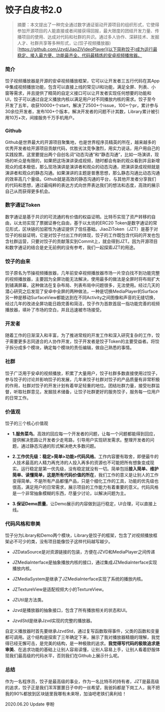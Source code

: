# 饺子白皮书2.0

> 摘要：本文提出了一种完全通过数字通证驱动开源项目的组织形式，它使得参加开源项目的人能直接或者间接获得回报，最大限度的团结开发力量、传播项目的使用、达成对代码和社群的共识。通过多人协作、深耕技术、发掘人才、社群共享等多种形式，让(饺子视频播放器)[https://github.com/Jzvd/JiaoZiVideoPlayer](以下简称饺子)成为运行最稳定、接入最方便、功能最齐全、代码最精炼的安卓视频播放器。

### 简介

饺子视频播放器是开源的安卓视频播放框架，它可以让开发者三五行代码在其App中集成视频播放功能，包含可以直接上线的常见UI和功能，满足全屏、列表、小窗等需求，并且提供了精简的自定义接口可以让开发者实现任何想要的功能和UI，饺子可以通过自定义播放内核以满足用户对不同播放内核的需求。饺子至今开发了五年，收获10000+个start，解决了2500+个issue，100+个pr，累计参与30余位开发者，发布100+个版本，解决开发者的问题不计其数，Library累计被引用10万+次，间接服务千万手机用户。

### Github

Github是世界最大的开源项目聚集地，也是世界程序员精英的所在，越来越多的优秀开发者给开源项目贡献代码，优胜劣汰竞争激烈，用实力说话，用户用自己的实践投票。这里要提出两个自创名词“动态沟通”和“静态沟通”，比如一场演讲，现场的听众是有限的，如果把这场演讲录成视频，随时都会有新的观众看到并且新增观众的成本极低，那么现场演讲是演讲者和观众的动态沟通，把演讲录成视频就是演讲者和观众的静态沟通。如果演讲的主题是普惠思想，那么静态沟通比动态沟通的效率高几个量级。Github就是高效的静态沟通的平台，与其他开发者分享我们的代码和思想，通过最纯粹的表达方式向世界表达我们的想法和态度，高效的展示自己从而获得更多机会。

### 数字通证Token

数字通证是基于共识的可流通的有价值的权益证明。比特币实现了资产转移的自由，以太坊实现了票据证券化自由，基于以太坊的ERC20 Token是数字通证的常见形式，区块链的加密性为通证提供了信任基础。JiaoZiToken（JZT）是基于对饺子的权益证明，它是对饺子付出工作的体现，饺子的工作既包含代码的开发也包含社群运营，只要对饺子的贡献落实到Commit上，就会得到JZT。因为开源项目和数字通证的结合是史无前例的没有参考，我们一起探索JZT的用途。

### 饺子的由来

饺子原名为节操视频播放器，几年前安卓视频播放器市场一片空白找不到功能完整的视频播放器，主要因为全屏功能无法解决，使用最多的做法是全屏时将布局扩大到铺满屏幕，这种做法在复杂布局、列表布局中问题很多，无法使用。经过几天的潜心研究之后发现了安卓中全屏的两种做法，一种是切换MediaPlayer的Surface另一种是移动SurfaceView都能达到在不同Activity之间图像和声音的无缝切换，经过几年的改进全屏功能日趋完善和简洁，饺子作为首款首屈一指功能完善的视频播放器，填补了市场的空白，并且迅速被市场接受。

### 开发者

随着工作的日渐深入和丰富，为了推进常规的开发工作和深入研究复杂的工作，饺子需要更多志同道合的人协作开发，饺子开发者是饺子Token的主要受益者。将饺子拆分成多个模块，确定每个模块的责任编辑，做自己熟悉的事情。

### 社群

饺子广泛用于安卓的视频播放，积累了大量用户，饺子社群多数直接使用过饺子，参与饺子的讨论并影响饺子的发展，几年来饺子社群对饺子的产品质量有非常积极的作用，社群对饺子的开发计划有着举足轻重的地位。团结社群力量，接受社群监督，听取社群意见，发掘技术储备，让饺子社群更好的服务饺子，服务每一位用户的日常工作。

### 价值观

饺子的三个核心价值观

* **1.服务菜鸟**。高效的回应每一个开发者的问题，让每一个问题都能得到回应，提供解决思路让开发者少走弯路，引导用户实现研发需求。整理开发者的问题，通过静态沟通的形式解决绝大多数问题。

* **2.工作优先级：稳定>简单>功能>代码风格**。工作内容要有取舍，即便最牛的人技术最高的人精力再充沛的人投入再多的资源也不可能把所有想象变成现实。运行稳定是第一优先级，没有稳定就没有一切。简单包括**接入简单、维护简单、读懂简单，这是所有代码价值的所在**，我们工作的意义是让别人的工作变得简单。不是所有产品都懂产品，只是个细化工作的工具，功能的优先级也很高，满足用户的日常需求，展示项目的工作能力有着重要的意义。代码风格是一个非常抽象模糊的东西，尽量少讨论，以解决问题为主。

* **3.保证Demo质量**。让Demo展示的内容做到运行稳定，UI合理，可以直接上线。

### 代码风格和审美

饺子分为Library和Demo两个模块，Library是饺子的框架，包含了对视频播放框架必不可少的类，没有项目能像饺子这样代码越写越少。

* JZDataSource是对资源链接的包装，方便在JZVD和MediaPlayer之间传递

* JZMediaInterface是抽象播放内核的接口，通过集成JZMediaInterface实现播放内核。

* JZMediaSystem是继承了JZMediaInterface实现了系统的播放内核。

* JZTextureView是适配视频大小的TextureView。

* JZUtil是方法类。

* Jzvd是播放器的抽象接口，包含了所有播放相关的状态和UI。

* JzvdStd是继承Jzvd实现的完整的播放器。


自定义播放器时首先要继承JzvdStd，通过复写函数取得事件，父类的函数和变量都可调用。这个结构是探索了三年确定下来，展示了我对播放器精髓的理解，我觉得已经无懈可击，是完美的结构，是一种极致的追求。**我觉得写代码的极致追求是审美**、在追求功能的基础上让别人容易读懂，让别人容易上手，让别人看着舒服体现我们最高级的代码水平，否则我们在Github上展示什么呢。

### 总结

作为一名程序员，饺子是最高级的事业，作为一名比特币的持有者，JZT是最高级的追求，饺子正是我们浑浑噩噩日子中的一丝希望，我爸妈都是下岗工人，我不把我的90%都放到区块链里我哪有未来呀，加油吧老铁们奥利给！



2020.06.20 Update  李盼
